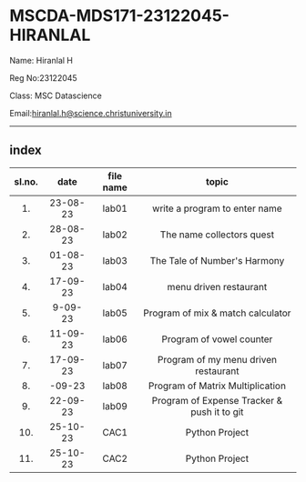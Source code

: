 # MSCDA-MDS171-23122045-HIRANLAL

Name: Hiranlal H 

Reg No:23122045

Class: MSC Datascience

Email:hiranlal.h@science.christuniversity.in 


***
## index 
|sI.no.|date|file name|topic|
|:----:|:----:|:----:|:----:|
|1.|23-08-23|lab01|write a program to enter name|(https://github.com/HiranlalH/MScDSA-MDS171-23122045-Hiranlal.git)
|2.|28-08-23|lab02|The name collectors quest|
|3.|01-08-23|lab03|The Tale of Number's Harmony|
|4.|17-09-23|lab04|menu driven restaurant|
|5.|9-09-23|lab05|Program of mix & match calculator|
|6.|11-09-23|lab06|Program of vowel counter|
|7.|17-09-23|lab07|Program of my menu driven restaurant|(https://github.com/HiranlalH/MScDSA-MDS171-23122045-Hiranlal.git)
|8.|-09-23|lab08|Program of Matrix Multiplication| (https://github.com/HiranlalH/MScDSA-MDS171-23122045-Hiranlal/blob/de40eee6d0bb4a6457f7fc102d7f9181f96ad203/lab08.ipynb)
|9.|22-09-23|lab09|Program of Expense Tracker & push it to git|(https://github.com/HiranlalH/MScDSA-MDS171-23122045-Hiranlal/blob/main/lab09.ipynb) 
|10.|25-10-23|CAC1|Python Project|[CAC1] (Group project)       
|11.|25-10-23|CAC2|Python Project|[CAC2](https://github.com/HiranlalH/MScDSA-MDS171-23122045-Hiranlal/tree/bf915e824408709e4f5cbb34dab6bd805159e9e8/CAC-2)